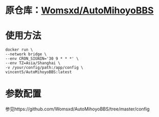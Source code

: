 # 原仓库：[Womsxd/AutoMihoyoBBS](https://github.com/Womsxd/AutoMihoyoBBS)

# 使用方法
```
docker run \
--network bridge \
--env CRON_SIGNIN='30 9 * * *' \
--env TZ=Asia/Shanghai \
-v /your/config/path:/app/config \
vincent5/AutoMihoyoBBS:latest
```

# 参数配置

参见https://github.com/Womsxd/AutoMihoyoBBS/tree/master/config

